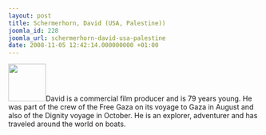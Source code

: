 ```yaml
---
layout: post
title: Schermerhorn, David (USA, Palestine))
joomla_id: 228
joomla_url: schermerhorn-david-usa-palestine
date: 2008-11-05 12:42:14.000000000 +01:00
---
```

<img src="http://www.freegaza.org/uploads/passengers/" width="75" />David is a commercial film producer and is 79 years young. He was part of the crew of the Free Gaza on its voyage to Gaza in August and also of the Dignity voyage in October. He is an explorer, adventurer and has traveled around the world on boats.<p><a href=""></a></p>
